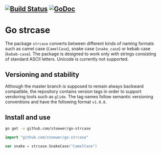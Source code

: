 [![Build Status](https://travis-ci.org/stoewer/go-strcase.svg?branch=master)](https://travis-ci.org/stoewer/go-strcase)
[![GoDoc](https://godoc.org/github.com/stoewer/go-strcase?status.svg)](https://godoc.org/github.com/stoewer/go-strcase)
---

# Go strcase

The package `strcase` converts between different kinds of naming formats such as camel case 
(`CamelCase`), snake case (`snake_case`) or kebab case (`kebab-case`).
The package is designed to work only with strings consisting of standard ASCII letters. 
Unicode is currently not supported.

## Versioning and stability

Although the master branch is supposed to remain always backward compatible, the repository
contains version tags in order to support vendoring tools such as `glide`.
The tag names follow semantic versioning conventions and have the following format `v1.0.0`.


## Install and use

```sh
go get -u github.com/stoewer/go-strcase
```

```go
import "github.com/stoewer/go-strcase"

var snake = strcase.SnakeCase("CamelCase")
```
